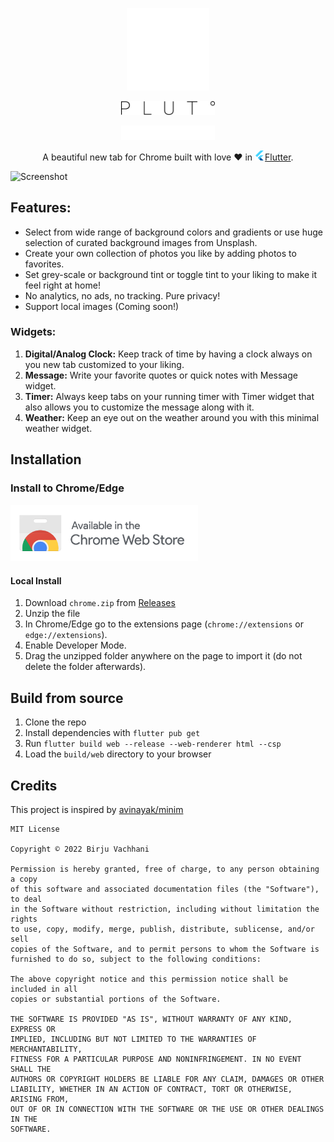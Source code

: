 <p align="center"> <img src=".github/assets/logo_animated.svg" width="132px" height="132px" /></p>
<p align="center"> <img alt="android" width="150px" src=".github/assets/ic_text_logo_light.png#gh-light-mode-only" /> </p>
<p align="center"> <img alt="android" width="150px" src=".github/assets/ic_text_logo_dark.png#gh-dark-mode-only"/> </p>

<p align="center">A beautiful new tab for Chrome built with love ❤️ in <img src=".github/assets/flutter.png" /><a href="https://flutter.dev/">Flutter</a>.</p>


![Screenshot](.github/assets/banner.png)

## Features:
- Select from wide range of background colors and gradients or use huge selection of curated background images from Unsplash.
- Create your own collection of photos you like by adding photos to favorites.
- Set grey-scale or background tint or toggle tint to your liking to make it feel right at home! 
- No analytics, no ads, no tracking. Pure privacy!
- Support local images (Coming soon!)

### Widgets:
1. **Digital/Analog Clock:** Keep track of time by having a clock always on you new tab customized to your liking.
2. **Message:** Write your favorite quotes or quick notes with Message widget.
3. **Timer:** Always keep tabs on your running timer with Timer widget that also allows you to customize the message along with it.
4. **Weather:** Keep an eye out on the weather around you with this minimal weather widget.

## Installation

### Install to Chrome/Edge

<a href="https://chrome.google.com/webstore/detail/pluto/cjhgdglialdlkabijejcpddhjjagdkio"><img src=".github/assets/chrome_web_store.png" width="300px"/></a>

#### Local Install

1. Download `chrome.zip` from [Releases](https://github.com/birjuvachhani/pluto/releases)
2. Unzip the file
3. In Chrome/Edge go to the extensions page (`chrome://extensions` or `edge://extensions`).
4. Enable Developer Mode.
5. Drag the unzipped folder anywhere on the page to import it (do not delete the folder afterwards).

## Build from source

1. Clone the repo
2. Install dependencies with `flutter pub get`
3. Run `flutter build web --release --web-renderer html --csp`
4. Load the `build/web` directory to your browser

## Credits

This project is inspired by [avinayak/minim](https://github.com/avinayak/minim)

```
MIT License

Copyright © 2022 Birju Vachhani

Permission is hereby granted, free of charge, to any person obtaining a copy
of this software and associated documentation files (the "Software"), to deal
in the Software without restriction, including without limitation the rights
to use, copy, modify, merge, publish, distribute, sublicense, and/or sell
copies of the Software, and to permit persons to whom the Software is
furnished to do so, subject to the following conditions:

The above copyright notice and this permission notice shall be included in all
copies or substantial portions of the Software.

THE SOFTWARE IS PROVIDED "AS IS", WITHOUT WARRANTY OF ANY KIND, EXPRESS OR
IMPLIED, INCLUDING BUT NOT LIMITED TO THE WARRANTIES OF MERCHANTABILITY,
FITNESS FOR A PARTICULAR PURPOSE AND NONINFRINGEMENT. IN NO EVENT SHALL THE
AUTHORS OR COPYRIGHT HOLDERS BE LIABLE FOR ANY CLAIM, DAMAGES OR OTHER
LIABILITY, WHETHER IN AN ACTION OF CONTRACT, TORT OR OTHERWISE, ARISING FROM,
OUT OF OR IN CONNECTION WITH THE SOFTWARE OR THE USE OR OTHER DEALINGS IN THE
SOFTWARE.
```
